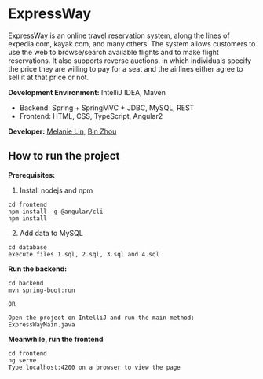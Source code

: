 # ExpressWay
ExpressWay is an online travel reservation system, along the lines of expedia.com, kayak.com, and many others. The system allows customers to use the web to browse/search available flights and to make flight reservations. It also supports reverse auctions, in which individuals specify the price they are willing to pay for a seat and the airlines either agree to sell it at that price or not.


**Development Environment:** IntelliJ IDEA, Maven
* Backend: Spring + SpringMVC + JDBC, MySQL, REST
* Frontend: HTML, CSS, TypeScript, Angular2

**Developer:** [Melanie Lin](https://github.com/captain-melanie), [Bin Zhou](https://github.com/bizzhou)

## How to run the project

**Prerequisites:**
1. Install nodejs and npm
```
cd frontend
npm install -g @angular/cli
npm install
```
2. Add data to MySQL
```
cd database
execute files 1.sql, 2.sql, 3.sql and 4.sql
```

**Run the backend:**
```
cd backend
mvn spring-boot:run

OR

Open the project on IntelliJ and run the main method: ExpressWayMain.java
```

**Meanwhile, run the frontend**
```
cd frontend
ng serve
Type localhost:4200 on a browser to view the page
```





